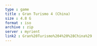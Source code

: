 ```yaml
---
type : game
title : Gran Turismo 4 (China)
size : 4.8 G
format : iso
archive : zip
server : myrient
link2 : Gran%20Turismo%204%20%28China%29
---
```

